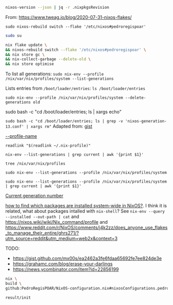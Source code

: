 
```bash
nixos-version --json | jq -r .nixpkgsRevision
```
From: https://www.tweag.io/blog/2020-07-31-nixos-flakes/


`sudo nixos-rebuild switch --flake '/etc/nixos#pedroregispoar'`


```bash
sudo su

nix flake update \
&& nixos-rebuild switch --flake '/etc/nixos#pedroregispoar' \
&& nix store gc \
&& nix-collect-garbage --delete-old \
&& nix store optimise
```

To list all generations:
`sudo nix-env --profile /nix/var/nix/profiles/system --list-generations`



Lists entries from `/boot/loader/entries`:
`ls /boot/loader/entries`


`sudo nix-env --profile /nix/var/nix/profiles/system --delete-generations old`

sudo bash -c "cd /boot/loader/entries; ls | xargs echo"



`sudo bash -c "cd /boot/loader/entries; ls | grep -v 'nixos-generation-13.conf' | xargs rm"`
Adapted from: [gist](https://gist.github.com/xeppaka/f6126eebe030a000aa14ed63cc6e8496)

[--profile-name](https://stackoverflow.com/a/35664788)



`readlink "$(readlink ~/.nix-profile)"`

`nix-env --list-generations | grep current | awk '{print $1}'`

`tree /nix/var/nix/profiles`

`sudo nix-env --list-generations --profile /nix/var/nix/profiles/system`

`sudo nix-env --list-generations --profile /nix/var/nix/profiles/system | grep current | awk '{print $1}'`

[Current generation number](https://discourse.nixos.org/t/current-generation-number/3029/7)




[how to find which packages are installed system-wide in NixOS?](https://unix.stackexchange.com/questions/422147/how-to-find-which-packages-are-installed-system-wide-in-nixos). I think it is related, what about packages intalled with `nix-shell`? See `nix-env --query --installed --out-path | cat` and https://nixos.wiki/wiki/Nix_command/profile and https://www.reddit.com/r/NixOS/comments/j4k2zz/does_anyone_use_flakes_to_manage_their_entire/ghrs271/?utm_source=reddit&utm_medium=web2x&context=3


TODO:
- https://gist.github.com/mx00s/ea2462a3fe6fdaa65692fe7ee824de3e
- https://grahamc.com/blog/erase-your-darlings
- https://news.ycombinator.com/item?id=22856199


```bash
nix \
build \
github:PedroRegisPOAR/NixOS-configuration.nix#nixosConfigurations.pedroregispoar.config.system.build.toplevel

result/init
```
